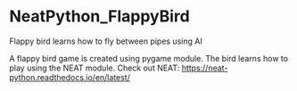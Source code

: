 # NeatPython_FlappyBird
Flappy bird learns how to fly between pipes using AI

A flappy bird game is created using pygame module. The bird learns how to play using the NEAT module. 
Check out NEAT: https://neat-python.readthedocs.io/en/latest/
